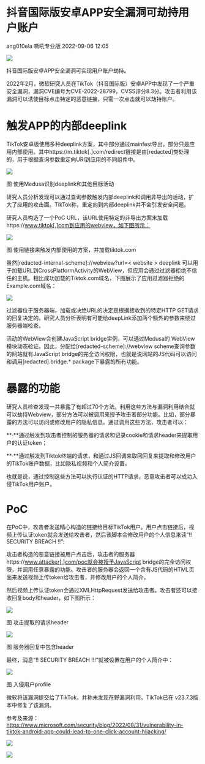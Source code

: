 #  抖音国际版安卓APP安全漏洞可劫持用户账户   
ang010ela  嘶吼专业版   2022-09-06 12:05  
  
![](https://mmbiz.qpic.cn/mmbiz_gif/wpkib3J60o297rwgIksvLibPOwR24tqI8dGRUah80YoBLjTBJgws2n0ibdvfvv3CCm0MIOHTAgKicmOB4UHUJ1hH5g/640?wx_fmt=gif "")  
  
抖音国际版安卓APP安全漏洞可实现用户账户劫持。  
  
2022年2月，微软研究人员在TikTok（抖音国际版）安卓APP中发现了一个严重安全漏洞，漏洞CVE编号为CVE-2022-28799，CVSS评分8.3分。攻击者利用该漏洞可以诱使目标点击特定的恶意链接，只需一次点击就可以劫持账户。  
# 触发APP的内部deeplink  
  
TikTok安卓版使用多种deeplink方案，其中部分通过mainfest导出，部分只是应用内部使用。其中https://m.tiktok[.]com/redirect链接是由[redacted]类处理的，用于根据查询参数重定向URI到应用的不同组件中。  
  
![](https://mmbiz.qpic.cn/sz_mmbiz_png/wpkib3J60o2icWF7kOmAWz873rfb9mhCNib8o2U5VvYIIfwtwAia1KeIYO6XzUgkkGttBDSFLnjec7lg2oeIiakSlmA/640?wx_fmt=png "")  
  
图 使用Medusa识别deeplink和其他目标活动  
  
研究人员分析发现可以通过查询参数触发内部deeplink和调用非导出的活动，扩大了应用的攻击面。TikTok称，重定向到内部deeplink并不会引发安全问题。  
  
研究人员构造了一个PoC URL，该URL使用特定的非导出方案来加载https://www.tiktok[.]com到应用的webview，如下图所示：  
  
![](https://mmbiz.qpic.cn/sz_mmbiz_png/wpkib3J60o2icWF7kOmAWz873rfb9mhCNibrHF0IUnc7sK1ibSMFqnYUsENUSJVe58yVq0JfK6jH6rKeibTpTTnRbUg/640?wx_fmt=png "")  
  
图 使用链接来触发内部使用的方案，并加载tiktok.com  
  
虽然[redacted-internal-scheme]://webview?url=< website > deeplink 可以用于加载URL到CrossPlatformActivity的WebView，但应用会通过过滤器拒绝不信任的主机。相比成功加载的Tiktok.com域名，下图展示了应用过滤器拒绝的Example.com域名：  
  
![](https://mmbiz.qpic.cn/sz_mmbiz_png/wpkib3J60o2icWF7kOmAWz873rfb9mhCNib47Qmiam172SKr1ntf4FdLlbdVlXcfK3vUxh620tl5X6A0qx5bAtVPeA/640?wx_fmt=png "")  
  
过滤器位于服务器端，加载或决绝URL的决定是根据接收到的特定HTTP GET请求的回复决定的。研究人员分析表明有可能给deepLink添加两个额外的参数来绕过服务器端检查。  
  
活动的WebView会创建JavaScript bridge实例，可以通过Medusa的 WebView模块动态验证。因此，分配给[redacted-scheme]://webview scheme查询参数的网站就有JavaScript bridge的完全访问权限，也就是说网站的JS代码可以访问和调用[redacted].bridge.* package下暴露的所有功能。  
# 暴露的功能  
  
研究人员检查发现一共暴露了有超过70个方法。利用这些方法与漏洞利用结合就可以劫持Webview，部分方法可以被调用来授予攻击者部分功能。比如，部分暴露的方法可以访问或修改用户的隐私信息。通过调用这些方法，攻击者可以：  
  
**·**通过触发到攻击者控制的服务器的请求和记录cookie和请求header来提取用户的认证token；  
  
**·**通过触发到Tiktok终端的请求，和通过JS回调来取回回复来提取和修改用户的TikTok账户数据，比如隐私视频和个人简介设置。  
  
也就是说，通过控制这些方法可以执行认证的HTTP请求，恶意攻击者可以成功入侵TikTok用户账户。  
# PoC  
  
在PoC中，攻击者发送精心构造的链接给目标TikTok用户。用户点击链接后，视频上传认证token就会发送给攻击者，然后该脚本会修改用户的个人信息来读“!! SECURITY BREACH !!”:  
  
攻击者构造的恶意链接被用户点击后，攻击者的服务器https://www.attacker[.]com/poc就会被授予JavaScript bridge的完全访问权限，并调用任意暴露的功能。攻击者的服务器会返回一个含有JS代码的HTML页面来发送视频上传token给攻击者，并修改用户的个人简介。  
  
然后视频上传认证token会通过XMLHttpRequest发送给攻击者。攻击者还可以接收回复body和header，如下图所示：  
  
![](https://mmbiz.qpic.cn/sz_mmbiz_png/wpkib3J60o2icWF7kOmAWz873rfb9mhCNibiaR5sI07YSYWic1CXQA2ROBRtwiaerlv5gkRqLVScg5YSkTQTB6Orwc3A/640?wx_fmt=png "")  
  
图 攻击提取的请求header  
  
![](https://mmbiz.qpic.cn/sz_mmbiz_png/wpkib3J60o2icWF7kOmAWz873rfb9mhCNibicgA754xiat5OLZNLAGwpYp9cibJwXHnbtia9KzgDIRqUsiasoTHySGZUtw/640?wx_fmt=png "")  
  
图 服务器回复中包含header  
  
最终，消息“!! SECURITY BREACH !!!”就被设置在用户的个人简介中：  
  
![](https://mmbiz.qpic.cn/sz_mmbiz_png/wpkib3J60o2icWF7kOmAWz873rfb9mhCNibBDk93K0Jz1QYWGc9X9vCictpKpLvskMCkC85mkt7wh6kBicoBkV0aW8A/640?wx_fmt=png "")  
  
图 入侵用户profile  
  
微软将该漏洞提交给了TikTok，并称未发现在野漏洞利用。TikTok已在 v23.7.3版本中修复了该漏洞。  
  
参考及来源：https://www.microsoft.com/security/blog/2022/08/31/vulnerability-in-tiktok-android-app-could-lead-to-one-click-account-hijacking/  
  
![](https://mmbiz.qpic.cn/sz_mmbiz_png/wpkib3J60o2icWF7kOmAWz873rfb9mhCNibnqQxxdC1bPv88enlkYyHib2yG2PshwOtpw5S4Kg7NKqjtnMQR0ZiayiaQ/640?wx_fmt=png "")  
  
![](https://mmbiz.qpic.cn/sz_mmbiz_png/wpkib3J60o2icWF7kOmAWz873rfb9mhCNibia6n1fb1YzolekfwKApvNHibCy36iaXwSXUdX4XKqSq37FpLthc8vOpMg/640?wx_fmt=png "")  
  
